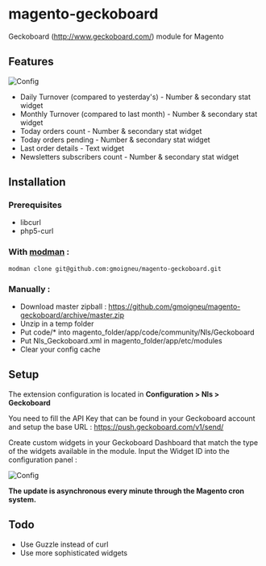 magento-geckoboard
===============

Geckoboard (http://www.geckoboard.com/) module for Magento

## Features

![Config](https://raw.github.com/gmoigneu/magento-geckoboard/doc/features.png)

- Daily Turnover (compared to yesterday's) - Number & secondary stat widget
- Monthly Turnover (compared to last month) - Number & secondary stat widget
- Today orders count - Number & secondary stat widget
- Today orders pending - Number & secondary stat widget
- Last order details - Text widget
- Newsletters subscribers count - Number & secondary stat widget

## Installation

### Prerequisites

- libcurl
- php5-curl

### With [modman](https://github.com/colinmollenhour/modman) :

    modman clone git@github.com:gmoigneu/magento-geckoboard.git

### Manually :

- Download master zipball : https://github.com/gmoigneu/magento-geckoboard/archive/master.zip
- Unzip in a temp folder
- Put code/* into magento_folder/app/code/community/Nls/Geckoboard
- Put Nls\_Geckoboard.xml in magento_folder/app/etc/modules
- Clear your config cache

## Setup

The extension configuration is located in **Configuration > Nls > Geckoboard**

You need to fill the API Key that can be found in your Geckoboard account and setup the base URL : https://push.geckoboard.com/v1/send/

Create custom widgets in your Geckoboard Dashboard that match the type of the widgets available in the module. Input the Widget ID into the configuration panel :

![Config](https://raw.github.com/gmoigneu/magento-geckoboard/doc/magentoconfig.png)

**The update is asynchronous every minute through the Magento cron system.**

## Todo

- Use Guzzle instead of curl
- Use more sophisticated widgets

